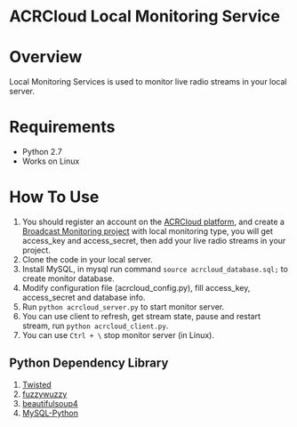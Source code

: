 # ACRCloud Local Monitoring Service

# Overview
Local Monitoring Services is used to monitor live radio streams in your local server.

# Requirements
* Python 2.7
* Works on Linux

# How To Use
1. You should register an account on the [ACRCloud platform](https://console.acrcloud.com/), and create a [Broadcast Monitoring project](https://docs.acrcloud.com/broadcast-monitoring) with local monitoring type, you will get access_key and access_secret, then add your live radio streams in your project.
2. Clone the code in your local server.
3. Install MySQL, in mysql run command `source acrcloud_database.sql;` to create monitor database.
4. Modify configuration file (acrcloud_config.py), fill access_key, access_secret and database info.
5. Run `python acrcloud_server.py` to start monitor server.
6. You can use client to refresh, get stream state, pause and restart stream, run `python acrcloud_client.py`.
7. You can use `Ctrl + \` stop monitor server (in Linux).

## Python Dependency Library
1. [Twisted](https://github.com/twisted/twisted)
2. [fuzzywuzzy](https://github.com/seatgeek/fuzzywuzzy)
3. [beautifulsoup4](https://pypi.python.org/pypi/beautifulsoup4)
4. [MySQL-Python](https://pypi.python.org/pypi/MySQL-python)

